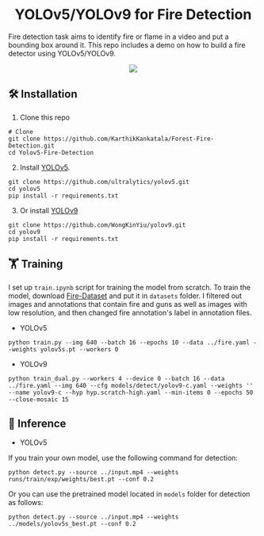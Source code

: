 <h1 align="center"><span>YOLOv5/YOLOv9 for Fire Detection</span></h1>

Fire detection task aims to identify fire or flame in a video and put a bounding box around it. This repo includes a demo on how to build a fire detector using YOLOv5/YOLOv9. 

<p align="center">
  <img src="results/result.gif" />
</p>

## 🛠️ Installation
1. Clone this repo 
``` shell
# Clone
git clone https://github.com/KarthikKankatala/Forest-Fire-Detection.git
cd Yolov5-Fire-Detection
```

2. Install [YOLOv5](https://github.com/ultralytics/yolov5). 
``` shell
git clone https://github.com/ultralytics/yolov5.git 
cd yolov5
pip install -r requirements.txt
```

3. Or install [YOLOv9](https://github.com/WongKinYiu/yolov9.git)
``` shell
git clone https://github.com/WongKinYiu/yolov9.git
cd yolov9
pip install -r requirements.txt
```

## 🏋️ Training
I set up ```train.ipynb``` script for training the model from scratch. To train the model, download [Fire-Dataset](https://www.kaggle.com/datasets/atulyakumar98/fire-and-gun-dataset) and put it in ```datasets``` folder. I filtered out images and annotations that contain fire and guns as well as images with low resolution, and then changed fire annotation's label in annotation files.

- YOLOv5
```
python train.py --img 640 --batch 16 --epochs 10 --data ../fire.yaml --weights yolov5s.pt --workers 0
```

- YOLOv9
```
python train_dual.py --workers 4 --device 0 --batch 16 --data ../fire.yaml --img 640 --cfg models/detect/yolov9-c.yaml --weights '' --name yolov9-c --hyp hyp.scratch-high.yaml --min-items 0 --epochs 50 --close-mosaic 15
```

## 🌱 Inference

- YOLOv5
  
If you train your own model, use the following command for detection:
``` shell
python detect.py --source ../input.mp4 --weights runs/train/exp/weights/best.pt --conf 0.2
```
Or you can use the pretrained model located in ```models``` folder for detection as follows:
``` shell
python detect.py --source ../input.mp4 --weights ../models/yolov5s_best.pt --conf 0.2
```

